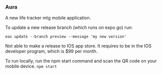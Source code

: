 ### Aura

A new life tracker mtg mobile application.

To update a new release branch (which runs on expo go) run:

`eas update --branch preview --message 'my new version'`

Not able to make a release to IOS app store. It requires to be in the IOS developer program, which is $99 per month.

To run locally, run the npm start command and scan the QR code on your mobile device.
`npm start`
